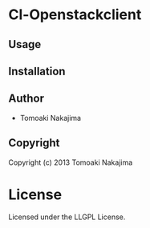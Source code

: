 # Cl-Openstackclient

## Usage

## Installation

## Author

* Tomoaki Nakajima

## Copyright

Copyright (c) 2013 Tomoaki Nakajima

# License

Licensed under the LLGPL License.

